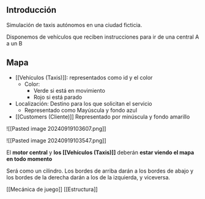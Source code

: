 ## Introducción 
Simulación de taxis autónomos en una ciudad ficticia. 

Disponemos de vehículos que reciben instrucciones para ir de una central A a un B

## Mapa 

- [[Vehículos (Taxis)]]: representados como id y el color 
	- Color: 
		- Verde si está en movimiento 
		- Rojo si está parado
- Localización: Destino para los que solicitan el servicio
	- Representado como Mayúscula y fondo azul
- [[Customers (Cliente)]] Representado por minúscula y fondo amarillo

![[Pasted image 20240919103607.png]]

![[Pasted image 20240919103547.png]]

El **motor central** y **los [[Vehículos (Taxis)]]** deberán **estar viendo el mapa en todo momento**

Será como un cilindro. Los bordes de arriba darán a los bordes de abajo y los bordes de la derecha darán a los de la izquierda, y viceversa.



[[Mecánica de juego]]
[[Estructura]]
